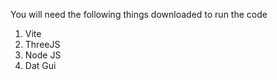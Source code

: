 You will need the following things downloaded to run the code 
  1. Vite
  2. ThreeJS
  3. Node JS
  4. Dat Gui
